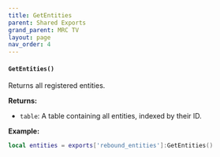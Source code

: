 ```yaml
--- 
title: GetEntities 
parent: Shared Exports 
grand_parent: MRC TV 
layout: page
nav_order: 4
--- 
```


#### `GetEntities()`
Returns all registered entities.

**Returns:**
- `table`: A table containing all entities, indexed by their ID.

**Example:**
```lua
local entities = exports['rebound_entities']:GetEntities()
```
